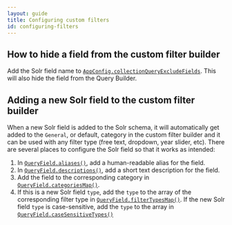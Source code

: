 ```yaml
---
layout: guide
title: Configuring custom filters
id: configuring-filters
---
```


## How to hide a field from the custom filter builder

Add the Solr field name to [`AppConfig.collectionQueryExcludeFields`](https://nceas.github.io/metacatui/docs/AppConfig.html#collectionQueryExcludeFields). This will also hide the field from the Query Builder.


## Adding a new Solr field to the custom filter builder

When a new Solr field is added to the Solr schema, it will automatically get added to the `General`, or default, category in the custom filter builder and it can be used with any filter type (free text, dropdown, year slider, etc). There are several places to configure the Solr field so that it works as intended:

1. In [`QueryField.aliases()`](https://nceas.github.io/metacatui/docs/QueryField.html#aliases), add a human-readable alias for the field.
2. In [`QueryField.descriptions()`](https://nceas.github.io/metacatui/docs/QueryField.html#descriptions), add a short text description for the field.
3. Add the field to the corresponding category in [`QueryField.categoriesMap()`](https://nceas.github.io/metacatui/docs/QueryField.html#categoriesMap).
4. If this is a new Solr field `type`, add the `type` to the array of the corresponding filter type in [`QueryField.filterTypesMap()`](https://nceas.github.io/metacatui/docs/QueryField.html#filterTypesMap). If the new Solr field `type` is case-sensitive, add the `type` to the array in [`QueryField.caseSensitiveTypes()`](https://nceas.github.io/metacatui/docs/QueryField.html#caseSensitiveTypes)
